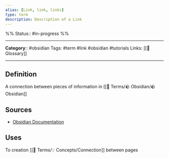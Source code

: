 ```yaml
---
alias: [Link, link, links]
type: term
description: Description of a Link
---
```

%%
Status:: #in-progress 
%%

---
**Category**:: #obsidian 
Tags: #term #link #obsidian #tutorials 
Links: [[📇 Glossary]]

---

## Definition
A connection between pieces of information in [[📇 Terms/🪨 Obsidian/🪨 Obsidian]]

## Sources
- [Obsidian Documentation](https://help.obsidian.md/How+to/Internal+link)

## Uses
To creation [[📇 Terms/💡 Concepts/Connection]] between pages

